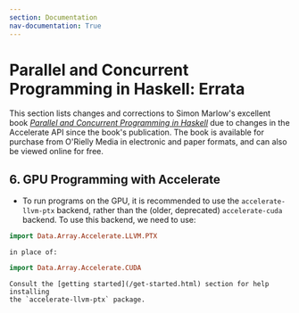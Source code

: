 ```yaml
---
section: Documentation
nav-documentation: True
---
```


# Parallel and Concurrent Programming in Haskell: Errata

This section lists changes and corrections to Simon Marlow's excellent book
[*Parallel and Concurrent Programming in Haskell*](http://chimera.labs.oreilly.com/books/1230000000929)
due to changes in the Accelerate API since the book's publication. The book is
available for purchase from O'Rielly Media in electronic and paper formats, and
can also be viewed online for free.


## 6. GPU Programming with Accelerate

  * To run programs on the GPU, it is recommended to use the
    `accelerate-llvm-ptx` backend, rather than the (older, deprecated)
    `accelerate-cuda` backend. To use this backend, we need to use:
```haskell
import Data.Array.Accelerate.LLVM.PTX
```
    in place of:
```haskell
import Data.Array.Accelerate.CUDA
```
    Consult the [getting started](/get-started.html) section for help installing
    the `accelerate-llvm-ptx` package.


